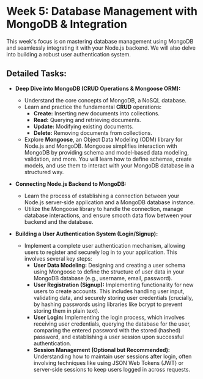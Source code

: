 # Week 5: Database Management with MongoDB & Integration

This week's focus is on mastering database management using MongoDB and seamlessly integrating it with your Node.js backend. We will also delve into building a robust user authentication system.

## Detailed Tasks:

* **Deep Dive into MongoDB (CRUD Operations & Mongoose ORM):**
    * Understand the core concepts of MongoDB, a NoSQL database.
    * Learn and practice the fundamental **CRUD** operations:
        * **Create:** Inserting new documents into collections.
        * **Read:** Querying and retrieving documents.
        * **Update:** Modifying existing documents.
        * **Delete:** Removing documents from collections.
    * Explore **Mongoose**, an Object Data Modeling (ODM) library for Node.js and MongoDB. Mongoose simplifies interaction with MongoDB by providing schema and model-based data modeling, validation, and more. You will learn how to define schemas, create models, and use them to interact with your MongoDB database in a structured way.

* **Connecting Node.js Backend to MongoDB:**
    * Learn the process of establishing a connection between your Node.js server-side application and a MongoDB database instance.
    * Utilize the Mongoose library to handle the connection, manage database interactions, and ensure smooth data flow between your backend and the database.

* **Building a User Authentication System (Login/Signup):**
    * Implement a complete user authentication mechanism, allowing users to register and securely log in to your application. This involves several key steps:
        * **User Data Modeling:** Designing and creating a user schema using Mongoose to define the structure of user data in your MongoDB database (e.g., username, email, password).
        * **User Registration (Signup):** Implementing functionality for new users to create accounts. This includes handling user input, validating data, and securely storing user credentials (crucially, by hashing passwords using libraries like bcrypt to prevent storing them in plain text).
        * **User Login:** Implementing the login process, which involves receiving user credentials, querying the database for the user, comparing the entered password with the stored (hashed) password, and establishing a user session upon successful authentication.
        * **Session Management (Optional but Recommended):** Understanding how to maintain user sessions after login, often involving techniques like using JSON Web Tokens (JWT) or server-side sessions to keep users logged in across requests.

